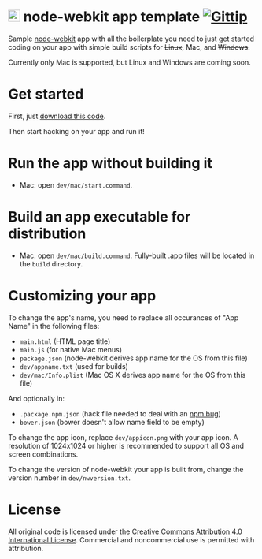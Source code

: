 <img src='https://raw.github.com/kethinov/node-webkit-app-template/master/dev/appicon.png' alt='' width='24' height='24'> node-webkit app template [![Gittip](http://img.shields.io/gittip/kethinov.png)](https://www.gittip.com/kethinov/)
===

Sample [node-webkit](https://github.com/rogerwang/node-webkit) app with all the boilerplate you need to just get started coding on your app with simple build scripts for ~~Linux~~, Mac, and ~~Windows~~.

Currently only Mac is supported, but Linux and Windows are coming soon.

Get started
===

First, just [download this code](https://github.com/kethinov/node-webkit-app-template/archive/master.zip).

Then start hacking on your app and run it!

Run the app without building it
===

- Mac: open `dev/mac/start.command`.

Build an app executable for distribution
===

- Mac: open `dev/mac/build.command`. Fully-built .app files will be located in the `build` directory.

Customizing your app
===

To change the app's name, you need to replace all occurances of "App Name" in the following files:

- `main.html` (HTML page title)
- `main.js` (for native Mac menus)
- `package.json` (node-webkit derives app name for the OS from this file)
- `dev/appname.txt` (used for builds)
- `dev/mac/Info.plist` (Mac OS X derives app name for the OS from this file)

And optionally in:

- `.package.npm.json` (hack file needed to deal with an [npm bug](https://github.com/npm/npm/issues/5490))
- `bower.json` (bower doesn't allow name field to be empty)

To change the app icon, replace `dev/appicon.png` with your app icon. A resolution of 1024x1024 or higher is recommended to support all OS and screen combinations.

To change the version of node-webkit your app is built from, change the version number in `dev/nwversion.txt`.

License
===

All original code is licensed under the [Creative Commons Attribution 4.0 International License](http://creativecommons.org/licenses/by/4.0/). Commercial and noncommercial use is permitted with attribution.